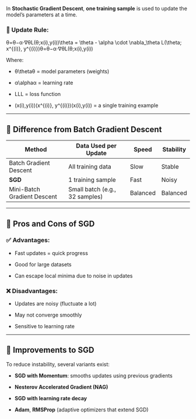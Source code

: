 In **Stochastic Gradient Descent**, **one training sample** is used to update the model’s parameters at a time.

### 🔄 Update Rule:

θ=θ−α⋅∇θL(θ;x(i),y(i))\theta = \theta - \alpha \cdot \nabla_\theta L(\theta; x^{(i)}, y^{(i)})θ=θ−α⋅∇θ​L(θ;x(i),y(i))

Where:

- θ\thetaθ = model parameters (weights)
    
- α\alphaα = learning rate
    
- LLL = loss function
    
- (x(i),y(i))(x^{(i)}, y^{(i)})(x(i),y(i)) = a single training example
    

---

## 🔹 Difference from Batch Gradient Descent

|Method|Data Used per Update|Speed|Stability|
|---|---|---|---|
|Batch Gradient Descent|All training data|Slow|Stable|
|**SGD**|1 training sample|Fast|Noisy|
|Mini-Batch Gradient Descent|Small batch (e.g., 32 samples)|Balanced|Balanced|

---

## 🔹 Pros and Cons of SGD

### ✅ Advantages:

- Fast updates = quick progress
    
- Good for large datasets
    
- Can escape local minima due to noise in updates
    

### ❌ Disadvantages:

- Updates are noisy (fluctuate a lot)
    
- May not converge smoothly
    
- Sensitive to learning rate
    

---

## 🔹 Improvements to SGD

To reduce instability, several variants exist:

- **SGD with Momentum**: smooths updates using previous gradients
    
- **Nesterov Accelerated Gradient (NAG)**
    
- **SGD with learning rate decay**
    
- **Adam**, **RMSProp** (adaptive optimizers that extend SGD)